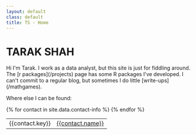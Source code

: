 ```yaml
---
layout: default
class: default
title: TS - Home
---
```


<h1>TARAK SHAH</h1>
Hi I'm Tarak. I work as a data analyst, but this site is just for fiddling around. The [r packages](/projects) page has some R packages I've developed. I can't commit to a regular blog, but sometimes I do little [write-ups](/mathgames).

Where else I can be found:

<table class = "contact-info">
{% for contact in site.data.contact-info %}
<tr>
	<td class = "contact-type">{{contact.key}}</td>
	<td class = "contact-name"><a href = "{{contact.link}}">{{contact.name}}</a></td>
</tr>	
{% endfor %}
</table>
